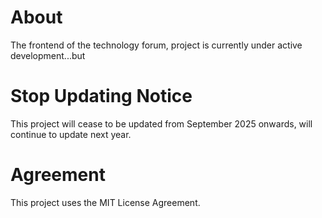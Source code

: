 # About
The frontend of the technology forum, 
project is currently under active development...but

# Stop Updating Notice
This project will cease to be updated from September 2025 onwards,
will continue to update next year.

# Agreement
This project uses the MIT License Agreement.